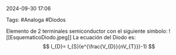 2024-09-30 17:06

Tags: #Analoga #Diodos

Elemento de 2 terminales semiconductor con el siguiente símbolo:
![[EsquematicoDiodo.jpeg]]
La ecuación del Diodo es:
$$
I_{D}= I_{S}(e^{\frac{V_{D}}{nV_{T}}}-1)
$$

